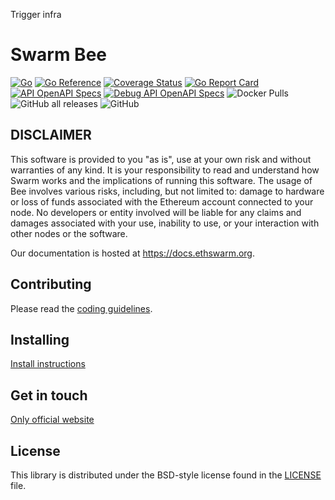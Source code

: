 Trigger infra

# Swarm Bee

[![Go](https://github.com/ethersphere/bee/workflows/Go/badge.svg)](https://github.com/ethersphere/bee/actions)
[![Go Reference](https://pkg.go.dev/badge/github.com/ethersphere/bee.svg)](https://pkg.go.dev/github.com/ethersphere/bee)
[![Coverage Status](https://coveralls.io/repos/github/ethersphere/bee/badge.svg)](https://coveralls.io/github/ethersphere/bee)
[![Go Report Card](https://goreportcard.com/badge/github.com/ethersphere/bee)](https://goreportcard.com/report/github.com/ethersphere/bee)
[![API OpenAPI Specs](https://img.shields.io/badge/openapi-api-blue)](https://docs.ethswarm.org/api/)
[![Debug API OpenAPI Specs](https://img.shields.io/badge/openapi-debugapi-lightblue)](https://docs.ethswarm.org/debug-api/)
![Docker Pulls](https://img.shields.io/docker/pulls/ethersphere/bee)
![GitHub all releases](https://img.shields.io/github/downloads/ethersphere/bee/total)
![GitHub](https://img.shields.io/github/license/ethersphere/bee)


## DISCLAIMER
This software is provided to you "as is", use at your own risk and without warranties of any kind.
It is your responsibility to read and understand how Swarm works and the implications of running this software.
The usage of Bee involves various risks, including, but not limited to:
damage to hardware or loss of funds associated with the Ethereum account connected to your node.
No developers or entity involved will be liable for any claims and damages associated with your use,
inability to use, or your interaction with other nodes or the software.

Our documentation is hosted at https://docs.ethswarm.org.

## Contributing

Please read the [coding guidelines](CODING.md).

## Installing

[Install instructions](https://docs.ethswarm.org/docs/installation/quick-start)

## Get in touch
[Only official website](https://www.ethswarm.org)


## License

This library is distributed under the BSD-style license found in the [LICENSE](LICENSE) file.

